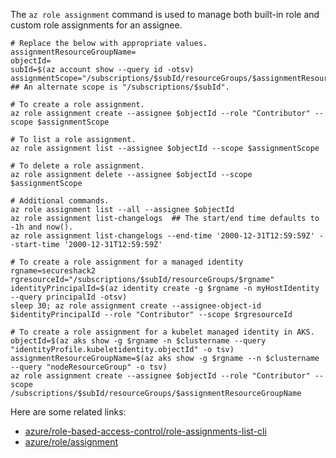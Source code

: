 The `az role assignment` command is used to manage both built-in role and custom role assignments for an assignee.

```
# Replace the below with appropriate values.
assignmentResourceGroupName=
objectId=
subId=$(az account show --query id -otsv)
assignmentScope="/subscriptions/$subId/resourceGroups/$assignmentResourceGroupName" ## An alternate scope is "/subscriptions/$subId".

# To create a role assignment.
az role assignment create --assignee $objectId --role "Contributor" --scope $assignmentScope

# To list a role assignment.
az role assignment list --assignee $objectId --scope $assignmentScope

# To delete a role assignment.
az role assignment delete --assignee $objectId --scope $assignmentScope
```

```
# Additional commands.
az role assignment list --all --assignee $objectId
az role assignment list-changelogs	## The start/end time defaults to -1h and now().
az role assignment list-changelogs --end-time '2000-12-31T12:59:59Z' --start-time '2000-12-31T12:59:59Z'

# To create a role assignment for a managed identity
rgname=secureshack2
rgresourceId="/subscriptions/$subId/resourceGroups/$rgname"
identityPrincipalId=$(az identity create -g $rgname -n myHostIdentity --query principalId -otsv)
sleep 30; az role assignment create --assignee-object-id $identityPrincipalId --role "Contributor" --scope $rgresourceId

# To create a role assignment for a kubelet managed identity in AKS.
objectId=$(az aks show -g $rgname -n $clustername --query "identityProfile.kubeletidentity.objectId" -o tsv)
assignmentResourceGroupName=$(az aks show -g $rgname --n $clustername  --query "nodeResourceGroup" -o tsv)
az role assignment create --assignee $objectId --role "Contributor" --scope /subscriptions/$subId/resourceGroups/$assignmentResourceGroupName
```

Here are some related links:
- [azure/role-based-access-control/role-assignments-list-cli](https://learn.microsoft.com/en-us/azure/role-based-access-control/role-assignments-list-cli)
- [azure/role/assignment](https://learn.microsoft.com/en-us/cli/azure/role/assignment?view=azure-cli-latest)
